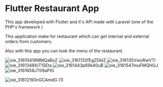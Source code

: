 # Flutter Restaurant App

This app developed with Flutter and it's API made with Laravel (one of the PHP's framework )  

This application make for restaurant which can get internal and external orders  from customers.

Also with this app you can look the menu of the restaurant.


![oie_31610419MMQaBoZ](https://user-images.githubusercontent.com/83859644/151742814-a3f3421c-0cb4-48cf-8a6b-4e8545166ef3.jpg)
![oie_3161132fEgZDkIZ](https://user-images.githubusercontent.com/83859644/151742789-22863a8a-b38c-487c-a12c-7b606f674554.jpg)
![oie_316135VwoRwVTl](https://user-images.githubusercontent.com/83859644/151742782-3607f78e-2869-4b17-865f-1acb054df020.jpg)
![oie_3161348XiT15Eta](https://user-images.githubusercontent.com/83859644/151742797-1b0089e8-239a-4ade-9336-633df2c716f5.jpg)
![oie_3161443p69k40uB](https://user-images.githubusercontent.com/83859644/151742799-144f9336-a4a3-46c7-a7b5-361cf90a94ae.jpg)
![oie_3161547muFMQHGJ](https://user-images.githubusercontent.com/83859644/151742806-8908c588-2860-4bc0-9d01-a97769807036.jpg)
![oie_3161658JT09aPIG](https://user-images.githubusercontent.com/83859644/151742811-5731b9cc-dfa0-4567-8966-b9475ee9b910.jpg)

![oie_31612193nGCAmdG (1)](https://user-images.githubusercontent.com/83859644/151742816-2d4f6b16-bbd5-47ee-ae60-a5e1994a92ae.jpg)

  
  

